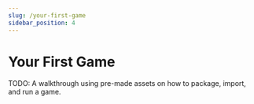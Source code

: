```yaml
---
slug: /your-first-game
sidebar_position: 4
---
```


# Your First Game

TODO: A walkthrough using pre-made assets on how to package, import, and run a game.
